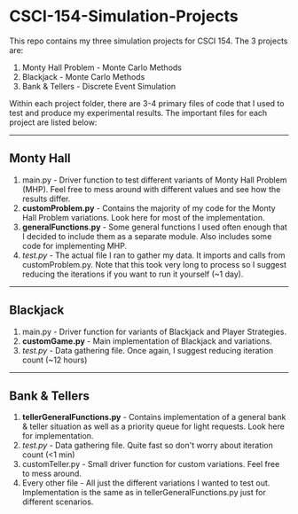 # CSCI-154-Simulation-Projects
This repo contains my three simulation projects for CSCI 154.
The 3 projects are:
1. Monty Hall Problem - Monte Carlo Methods
2. Blackjack - Monte Carlo Methods
3. Bank & Tellers - Discrete Event Simulation

Within each project folder, there are 3-4 primary files of code that I used to test and produce my experimental results.
The important files for each project are listed below:

----------
Monty Hall
----------
1. main.py - Driver function to test different variants of Monty Hall Problem (MHP). Feel free to mess around with different values and see how the results differ.
2. **customProblem.py** - Contains the majority of my code for the Monty Hall Problem variations. Look here for most of the implementation.
3. **generalFunctions.py** - Some general functions I used often enough that I decided to include them as a separate module. Also includes some code for implementing MHP.
4. *test.py* - The actual file I ran to gather my data. It imports and calls from customProblem.py. Note that this took very long to process so I suggest reducing the iterations if you want to run it yourself (~1 day).

---------
Blackjack
---------
1. main.py - Driver function for variants of Blackjack and Player Strategies.
2. **customGame.py** - Main implementation of Blackjack and variations.
3. *test.py* - Data gathering file. Once again, I suggest reducing iteration count (~12 hours)

--------------
Bank & Tellers
--------------
1. **tellerGeneralFunctions.py** - Contains implementation of a general bank & teller situation as well as a priority queue for light requests. Look here for implementation.
2. *test.py* - Data gathering file. Quite fast so don't worry about iteration count (<1 min)
3. customTeller.py - Small driver function for custom variations. Feel free to mess around.
4. Every other file - All just the different variations I wanted to test out. Implementation is the same as in tellerGeneralFunctions.py just for different scenarios.
